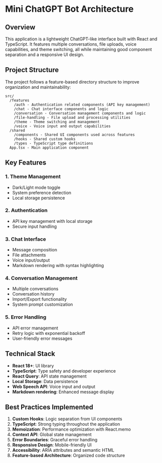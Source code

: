 # Mini ChatGPT Bot Architecture

## Overview

This application is a lightweight ChatGPT-like interface built with React and TypeScript. It features multiple conversations, file uploads, voice capabilities, and theme switching, all while maintaining good component separation and a responsive UI design.

## Project Structure

The project follows a feature-based directory structure to improve organization and maintainability:

```
src/
  /features
    /auth - Authentication related components (API key management)
    /chat - Chat interface components and logic
    /conversation - Conversation management components and logic
    /file-handling - File upload and processing utilities
    /theme - Theme switching and management
    /voice - Voice input and output capabilities
  /shared
    /components - Shared UI components used across features
    /hooks - Shared custom hooks
    /types - TypeScript type definitions
  App.tsx - Main application component
```

## Key Features

### 1. Theme Management

- Dark/Light mode toggle
- System preference detection
- Local storage persistence

### 2. Authentication

- API key management with local storage
- Secure input handling

### 3. Chat Interface

- Message composition
- File attachments
- Voice input/output
- Markdown rendering with syntax highlighting

### 4. Conversation Management

- Multiple conversations
- Conversation history
- Import/Export functionality
- System prompt customization

### 5. Error Handling

- API error management
- Retry logic with exponential backoff
- User-friendly error messages

## Technical Stack

- **React 18+**: UI library
- **TypeScript**: Type safety and developer experience
- **React Query**: API state management
- **Local Storage**: Data persistence
- **Web Speech API**: Voice input and output
- **Markdown rendering**: Enhanced message display

## Best Practices Implemented

1. **Custom Hooks**: Logic separation from UI components
2. **TypeScript**: Strong typing throughout the application
3. **Memoization**: Performance optimization with React.memo
4. **Context API**: Global state management
5. **Error Boundaries**: Graceful error handling
6. **Responsive Design**: Mobile-friendly UI
7. **Accessibility**: ARIA attributes and semantic HTML
8. **Feature-based Architecture**: Organized code structure